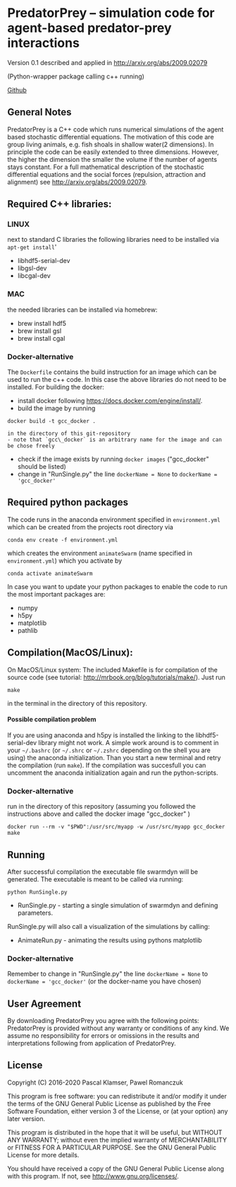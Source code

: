 # PredatorPrey – simulation code for agent-based predator-prey interactions
Version 0.1 described and applied in <http://arxiv.org/abs/2009.02079>


(Python-wrapper package calling c++ running)

[Github](https://github.com/PaPeK/predatorPrey)

## General Notes

PredatorPrey is a C++ code which runs numerical simulations of the agent based stochastic differential equations.
The motivation of this code are group living animals, e.g. fish shoals in shallow water(2 dimensions).
In principle the code can be easily extended to three dimensions. However, the higher the dimension the smaller the volume if the number of agents stays constant.
For a full mathematical description of the stochastic differential equations and the social forces (repulsion, attraction and alignment) see <http://arxiv.org/abs/2009.02079>. 

## Required C++ libraries:

### LINUX
next to standard C libraries the following libraries need to be installed via ``apt-get install``'

- libhdf5-serial-dev
- libgsl-dev
- libcgal-dev

### MAC
the needed libraries can be installed via homebrew:

- brew install hdf5
- brew install gsl
- brew install cgal


### Docker-alternative

The ```Dockerfile``` contains the build instruction for an image
which can be used to run the c++ code. In this case the above libraries do not need to be installed.
For building the docker:

- install docker following https://docs.docker.com/engine/install/.
- build the image by running 
```
docker build -t gcc_docker .
```
    in the directory of this git-repository
    - note that `gcc\_docker` is an arbitrary name for the image and can be chose freely
- check if the image exists by running `docker images` ("gcc_docker" should be listed)
- change in "RunSingle.py" the line `dockerName = None` to `dockerName = 'gcc_docker'`

## Required python packages

The code runs in the anaconda environment specified in `environment.yml` which can be created from the projects root directory via
```shell
conda env create -f environment.yml
```
which creates the environment `animateSwarm` (name specified in `environment.yml`) which you activate by
```shell
conda activate animateSwarm
```
In case you want to update your python packages to enable the code to run the most important packages are:

- numpy
- h5py
- matplotlib
- pathlib

## Compilation(MacOS/Linux):

On MacOS/Linux system:
The included Makefile is for compilation of the source code (see tutorial: http://mrbook.org/blog/tutorials/make/). Just run 

```
make
``` 

in the terminal in the directory of this repository.

#### Possible compilation problem

If you are using anaconda and h5py is installed the linking to the libhdf5-serial-dev library might not work.
A simple work around is to comment in your `~/.bashrc` (or `~/.shrc` or `~/.zshrc` depending on the shell you are using) the anaconda initialization.
Than you start a new terminal and retry the compilation (run `make`).
If the compilation was succesfull you can uncomment the anaconda initialization again and run the python-scripts.

### Docker-alternative

run in the directory of this repository (assuming you followed the instructions above and called the docker image "gcc_docker" )

```
docker run --rm -v "$PWD":/usr/src/myapp -w /usr/src/myapp gcc_docker make
```

## Running

After successful compilation the executable file swarmdyn will be generated.
The executable is meant to be called via running:

```
python RunSingle.py
```


- RunSingle.py - starting a single simulation of swarmdyn and defining parameters.

RunSingle.py will also call a visualization of the simulations by calling:

- AnimateRun.py - animating the results using pythons matplotlib

### Docker-alternative

Remember to change in "RunSingle.py" the line `dockerName = None` to `dockerName = 'gcc_docker'` (or the docker-name you have chosen)

## User Agreement

By downloading PredatorPrey you agree with the following points: PredatorPrey is provided without any warranty or conditions of any kind. We assume no responsibility for errors or omissions in the results and interpretations following from application of PredatorPrey.

## License

Copyright (C) 2016-2020 Pascal Klamser, Pawel Romanczuk

This program is free software: you can redistribute it and/or modify
it under the terms of the GNU General Public License as published by
the Free Software Foundation, either version 3 of the License, or
(at your option) any later version.

This program is distributed in the hope that it will be useful,
but WITHOUT ANY WARRANTY; without even the implied warranty of
MERCHANTABILITY or FITNESS FOR A PARTICULAR PURPOSE.  See the
GNU General Public License for more details.

You should have received a copy of the GNU General Public License
along with this program.  If not, see <http://www.gnu.org/licenses/>.
